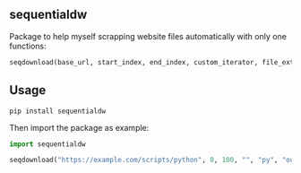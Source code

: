 ## sequentialdw

Package to help myself scrapping website files automatically with only one functions:
```py
seqdownload(base_url, start_index, end_index, custom_iterator, file_extension, output_folder)
```

## Usage

`pip install sequentialdw` 

Then import the package as example:
```py
import sequentialdw

seqdownload("https://example.com/scripts/python", 0, 100, "", "py", "output")
```
##
